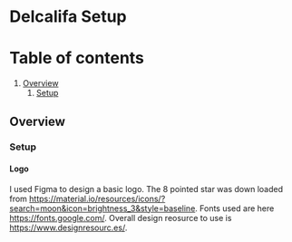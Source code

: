# Delcalifa Setup
# Table of contents
1. [Overview](#overview)
    1. [Setup](#setup)

## Overview
### Setup <a name="setup"></a>
#### Logo
I used Figma to design a basic logo.
The 8 pointed star was down loaded from https://material.io/resources/icons/?search=moon&icon=brightness_3&style=baseline.
Fonts used are here https://fonts.google.com/.
Overall design reosurce to use is https://www.designresourc.es/.




